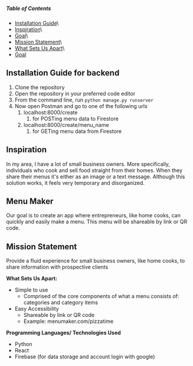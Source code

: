 ##### Table of Contents  
- [Installation Guide](#installation)\
- [Inspiration](#inspiration)\
- [Goal](#goal)\
- [Mission Statement](#mission)\
- [What Sets Us Apart](#unique)\
- [Goal](#goal)

<a name="installation"/>

## Installation Guide for backend
1. Clone the repository
2. Open the repository in your preferred code editor
3. From the command line, run ```python manage.py runserver```
4. Now open Postman and go to one of the following urls
   1. localhost:8000/create
      1. for POSTing menu data to Firestore
   2. localhost:8000/create/menu_name
      1. for GETing menu data from Firestore
      
<a name="inspiration"/>

## Inspiration
In my area, I have a lot of small business owners. 
More specifically, individuals who cook and sell food straight from their homes. 
When they share their menus it's either as an image or a text message. 
Although this solution works, it feels very temporary and disorganized.

## Menu Maker
Our goal is to create an app where entrepreneurs, 
like home cooks, can quickly and easily make a menu. 
This menu will be shareable by link or QR code. 

## Mission Statement 
Provide a fluid experience for small business owners, 
like home cooks, to share information with prospective clients

**__What Sets Us Apart:__**
- Simple to use
  - Comprised of the core components of what a menu consists of: categories and category items
- Easy Accessibility
  - Shareable by link or QR code
  - Example: menumaker.com/pizzatime

**__Programming Languages/ Technologies Used__**
- Python
- React
- Firebase (for data storage and account login with google)

